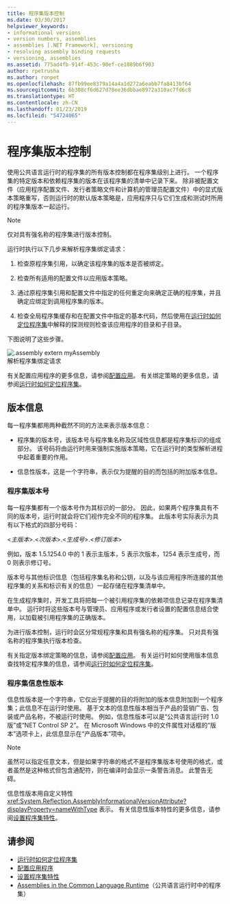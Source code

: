 ```yaml
---
title: 程序集版本控制
ms.date: 03/30/2017
helpviewer_keywords:
- informational versions
- version numbers, assemblies
- assemblies [.NET Framework], versioning
- resolving assembly binding requests
- versioning, assemblies
ms.assetid: 775ad4fb-914f-453c-98ef-ce1089b6f903
author: rpetrusha
ms.author: ronpet
ms.openlocfilehash: 87fb99ee8379a14a4a1d272a6eabb7fa8413bf64
ms.sourcegitcommit: 6b308cf6d627d78ee36dbbae8972a310ac7fd6c8
ms.translationtype: HT
ms.contentlocale: zh-CN
ms.lasthandoff: 01/23/2019
ms.locfileid: "54724065"
---
```

# <a name="assembly-versioning"></a>程序集版本控制
使用公共语言运行时的程序集的所有版本控制都在程序集级别上进行。 一个程序集的特定版本和依赖程序集的版本在该程序集的清单中记录下来。 除非被配置文件（应用程序配置文件、发行者策略文件和计算机的管理员配置文件）中的显式版本策略重写，否则运行时的默认版本策略是，应用程序只与它们生成和测试时所用的程序集版本一起运行。  
  
> [!NOTE]
>  仅对具有强名称的程序集进行版本控制。  
  
 运行时执行以下几步来解析程序集绑定请求：  
  
1.  检查原程序集引用，以确定该程序集的版本是否被绑定。  
  
2.  检查所有适用的配置文件以应用版本策略。  
  
3.  通过原程序集引用和配置文件中指定的任何重定向来确定正确的程序集，并且确定应绑定到调用程序集的版本。  
  
4.  检查全局程序集缓存和在配置文件中指定的基本代码，然后使用在[运行时如何定位程序集](../../../docs/framework/deployment/how-the-runtime-locates-assemblies.md)中解释的探测规则检查该应用程序的目录和子目录。  
  
 下图说明了这些步骤。  
  
 ![.assembly extern myAssembly](../../../docs/framework/app-domains/media/versioningover.gif "versioningover")  
解析程序集绑定请求  
  
 有关配置应用程序的更多信息，请参阅[配置应用](../../../docs/framework/configure-apps/index.md)。 有关绑定策略的更多信息，请参阅[运行时如何定位程序集](../../../docs/framework/deployment/how-the-runtime-locates-assemblies.md)。  
  
## <a name="version-information"></a>版本信息  
 每一程序集都用两种截然不同的方法来表示版本信息：  
  
-   程序集的版本号，该版本号与程序集名称及区域性信息都是程序集标识的组成部分。 该号码将由运行时用来强制实施版本策略，它在运行时的类型解析进程中起着重要的作用。  
  
-   信息性版本，这是一个字符串，表示仅为提醒的目的而包括的附加版本信息。  
  
### <a name="assembly-version-number"></a>程序集版本号  
 每一程序集都有一个版本号作为其标识的一部分。 因此，如果两个程序集具有不同的版本号，运行时就会将它们视作完全不同的程序集。 此版本号实际表示为具有以下格式的四部分号码：  
  
 \<*主版本*>.\<*次版本*>.\<*生成号*>.\<*修订版本*>  
  
 例如，版本 1.5.1254.0 中的 1 表示主版本，5 表示次版本，1254 表示生成号，而 0 则表示修订号。  
  
 版本号与其他标识信息（包括程序集名称和公钥，以及与该应用程序所连接的其他程序集的关系和标识有关的信息）一起存储在程序集清单中。  
  
 在生成程序集时，开发工具将把每一个被引用程序集的依赖项信息记录在程序集清单中。 运行时将这些版本号与管理员、应用程序或发行者设置的配置信息结合使用，以加载被引用程序集的正确版本。  
  
 为进行版本控制，运行时会区分常规程序集和具有强名称的程序集。 只对具有强名称的程序集执行版本检查。  
  
 有关指定版本绑定策略的信息，请参阅[配置应用](../../../docs/framework/configure-apps/index.md)。 有关运行时如何使用版本信息查找特定程序集的信息，请参阅[运行时如何定位程序集](../../../docs/framework/deployment/how-the-runtime-locates-assemblies.md)。  
  
### <a name="assembly-informational-version"></a>程序集信息性版本  
 信息性版本是一个字符串，它仅出于提醒的目的将附加的版本信息附加到一个程序集；此信息不在运行时使用。 基于文本的信息性版本相当于产品的营销广告、包装或产品名称，不被运行时使用。 例如，信息性版本可以是“公共语言运行时 1.0 版”或“NET Control SP 2”。 在 Microsoft Windows 中的文件属性对话框的“版本”选项卡上，此信息显示在“产品版本”项中。  
  
> [!NOTE]
>  虽然可以指定任意文本，但是如果字符串的格式不是程序集版本号使用的格式，或者虽然是这种格式但包含通配符，则在编译时会显示一条警告消息。 此警告无碍。  
  
 信息性版本用自定义特性 <xref:System.Reflection.AssemblyInformationalVersionAttribute?displayProperty=nameWithType> 表示。 有关信息性版本特性的更多信息，请参阅[设置程序集特性](../../../docs/framework/app-domains/set-assembly-attributes.md)。  
  
## <a name="see-also"></a>请参阅
- [运行时如何定位程序集](../../../docs/framework/deployment/how-the-runtime-locates-assemblies.md)
- [配置应用程序](../../../docs/framework/configure-apps/index.md)
- [设置程序集特性](../../../docs/framework/app-domains/set-assembly-attributes.md)
- [Assemblies in the Common Language Runtime](../../../docs/framework/app-domains/assemblies-in-the-common-language-runtime.md)（公共语言运行时中的程序集）
